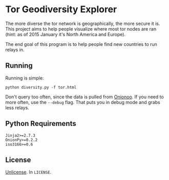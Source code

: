 # Tor Geodiversity Explorer

The more diverse the tor network is geographically, the more secure it is.
This project aims to help people visualize where most tor nodes are ran (hint: as of 2015 January it's North America and Europe).

The end goal of this program is to help people find new countries to run relays in.

## Running

Running is simple:

	python diversity.py -f tor.html

Don't query too often, since the data is pulled from [Onionoo](https://onionoo.torproject.org).
If you need to more often, use the `--debug` flag.
That puts you in debug mode and grabs less relays.

## Python Requirements

	Jinja2>=2.7.3
	OnionPy>=0.2.2
	iso3166>=0.6

## License

[Unlicense](http://unlicense.org).
In `LICENSE`.
